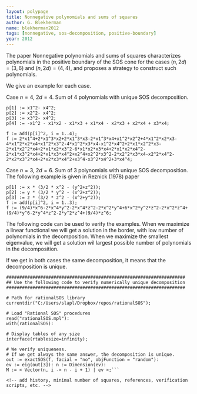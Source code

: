 ```yaml
---
layout: polypage
title: Nonnegative polynomials and sums of squares
author: G. Blekherman
name: blekherman2012
tags: [nonnegative, sos-decomposition, positive-boundary]
year: 2012
---
```


The paper Nonnegative polynomials and sums of squares characterizes polynomials in the positive boundary of the SOS cone for the cases $(n,2d) = (3,6)$ and $(n,2d) = (4,4)$, and proposes a strategy to construct such polynomials.

We give an example for each case.

Case $n = 4$, $2d=4$. Sum of $4$ polynomials with unique SOS decomposition.

```
p[1] := x1^2- x4^2;
p[2] := x2^2- x4^2;
p[3] := x3^2- x4^2;
p[4] := -x1^2 - x1*x2 - x1*x3 + x1*x4 - x2*x3 + x2*x4 + x3*x4;

f := add(p[i]^2, i = 1..4);
f := 2*x1^4+2*x1^3*x2+2*x1^3*x3-2*x1^3*x4+x1^2*x2^2+4*x1^2*x2*x3-4*x1^2*x2*x4+x1^2*x3^2-4*x1^2*x3*x4-x1^2*x4^2+2*x1*x2^2*x3-2*x1*x2^2*x4+2*x1*x2*x3^2-6*x1*x2*x3*x4+2*x1*x2*x4^2-2*x1*x3^2*x4+2*x1*x3*x4^2+x2^4+x2^2*x3^2-2*x2^2*x3*x4-x2^2*x4^2-2*x2*x3^2*x4+2*x2*x3*x4^2+x3^4-x3^2*x4^2+3*x4^4;
```

Case $n = 3$, $2d=6$. Sum of $3$ polynomials with unique SOS decomposition.
The following example is given in Reznick (1978) paper

```
p[1] := x * (3/2 * x^2 - (y^2+z^2));
p[2] := y * (3/2 * y^2 - (x^2+z^2));
p[3] := z * (3/2 * z^2 - (x^2+y^2));
f := add(p[i]^2, i = 1..3);
f := (9/4)*x^6-2*x^4*y^2-2*x^4*z^2-2*x^2*y^4+6*x^2*y^2*z^2-2*x^2*z^4+(9/4)*y^6-2*y^4*z^2-2*y^2*z^4+(9/4)*z^6;
```

The following code can be used to verify the examples.
When we maximize a linear functional we will get a solution in the border, with low number of polynomials in the decomposition. 
When we maximize the smallest eigenvalue, we will get a solution wil largest possible number of polynomials in the decomposition.

If we get in both cases the same decomposition, it means that the decomposition is unique.

```
####################################################################
## Use the following code to verify numerically unique decomposition
####################################################################

# Path for rationalSOS library
currentdir("C:/Users/slapl/Dropbox/repos/rationalSOS");

# Load "Rational SOS" procedures
read("rationalSOS.mpl"):
with(rationalSOS):

# Display tables of any size
interface(rtablesize=infinity);

# We verify uniqueness.
# If we get always the same answer, the decomposition is unique.
out := exactSOS(f, facial = "no", objFunction = "random"):
ev := eig(out[3]): n := Dimension(ev):
M := < Vector(n, i -> n - i + 1) | ev >;```

<!-- add history, minimal number of squares, references, verification scripts, etc. -->
